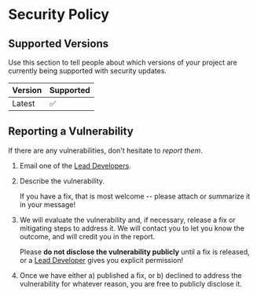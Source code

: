 # Security Policy

## Supported Versions

Use this section to tell people about which versions of your project are
currently being supported with security updates.

| Version  | Supported          |
| -------  | ------------------ |
| Latest   | :white_check_mark: |

## Reporting a Vulnerability

If there are any vulnerabilities, don't hesitate to _report them_.

1. Email one of the [Lead Developers](https://github.com/project-undefined/Vansch-OS#developers).
2. Describe the vulnerability.

   If you have a fix, that is most welcome -- please attach or summarize it in your message!

3. We will evaluate the vulnerability and, if necessary, release a fix or mitigating steps to address it. We will contact you to let you know the outcome, and will credit you in the report.

   Please **do not disclose the vulnerability publicly** until a fix is released, or a [Lead Developer](https://github.com/project-undefined/Vansch-OS#developers) gives you explicit permission!

4. Once we have either a) published a fix, or b) declined to address the vulnerability for whatever reason, you are free to publicly disclose it.
